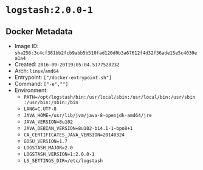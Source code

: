 # `logstash:2.0.0-1`

## Docker Metadata

- Image ID: `sha256:3c4cf381bb2fcb9abb5b510fad120d0b3a67612f4d32f36ade15e5c4030ea1a4`
- Created: `2016-09-20T19:05:04.517752823Z`
- Arch: `linux`/`amd64`
- Entrypoint: `["/docker-entrypoint.sh"]`
- Command: `["-e",""]`
- Environment:
  - `PATH=/opt/logstash/bin:/usr/local/sbin:/usr/local/bin:/usr/sbin:/usr/bin:/sbin:/bin`
  - `LANG=C.UTF-8`
  - `JAVA_HOME=/usr/lib/jvm/java-8-openjdk-amd64/jre`
  - `JAVA_VERSION=8u102`
  - `JAVA_DEBIAN_VERSION=8u102-b14.1-1~bpo8+1`
  - `CA_CERTIFICATES_JAVA_VERSION=20140324`
  - `GOSU_VERSION=1.7`
  - `LOGSTASH_MAJOR=2.0`
  - `LOGSTASH_VERSION=1:2.0.0-1`
  - `LS_SETTINGS_DIR=/etc/logstash`

